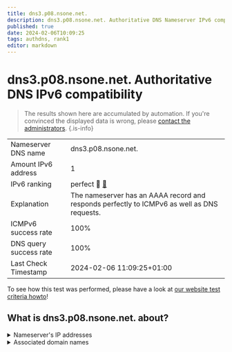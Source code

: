 ```yaml
---
title: dns3.p08.nsone.net.
description: dns3.p08.nsone.net. Authoritative DNS Nameserver IPv6 compatibility
published: true
date: 2024-02-06T10:09:25
tags: authdns, rank1
editor: markdown
---
```


# dns3.p08.nsone.net. Authoritative DNS IPv6 compatibility

> The results shown here are accumulated by automation. If you're convinced the displayed data is wrong, please [contact the administrators](/howto/chat). 
{.is-info}




|   |   |
| - | - |
| Nameserver DNS name | dns3.p08.nsone.net.
| Amount IPv6 address | 1
| IPv6 ranking | perfect :1st_place_medal: [🔗](/howto/ranking) |
| Explanation | The nameserver has an AAAA record and responds perfectly to ICMPv6 as well as DNS requests. |
| ICMPv6 success rate | 100%|
| DNS query success rate | 100% |
| Last Check Timestamp | 2024-02-06 11:09:25+01:00 |

To see how this test was performed, please have a look at [our website test criteria howto](/howto/testcriteria/authdns)!


## What is dns3.p08.nsone.net. about?




<details>
<summary>Nameserver's IP addresses</summary>

2620:4d:4000:6259:7:8:0:3

</details>



<details>
<summary>Associated domain names</summary>

github.com

www.amerisourcebergen.com

</details>
